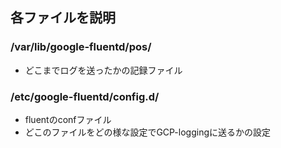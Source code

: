 ## 各ファイルを説明
### /var/lib/google-fluentd/pos/
- どこまでログを送ったかの記録ファイル
### /etc/google-fluentd/config.d/
- fluentのconfファイル
- どこのファイルをどの様な設定でGCP-loggingに送るかの設定
